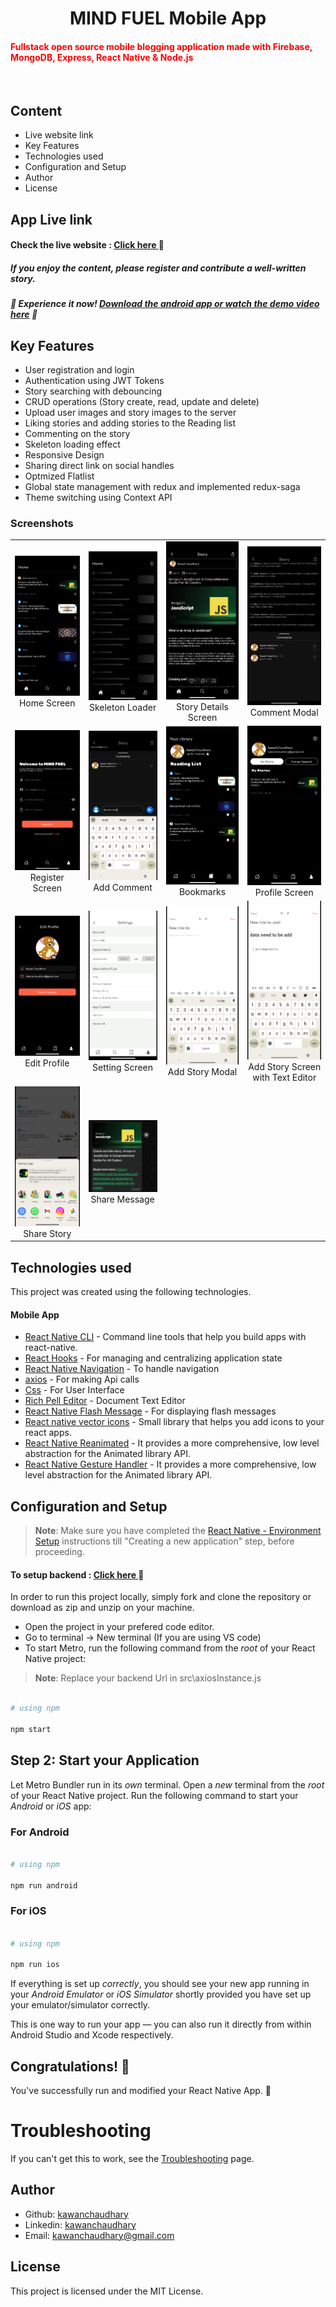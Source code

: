 <h1 align="center">MIND FUEL Mobile App</h1>

<h4><span style="color: red;">Fullstack open source mobile blogging application made with Firebase, MongoDB, Express, React Native & Node.js</span></h4>
<br/>

## Content
  - Live website link
  - Key Features
  - Technologies used
  - Configuration and Setup
  - Author
  - License

## App Live link

<h4>Check the live website : <a href="https://mindfuel-web-fe.onrender.com/" target="_blank"> Click here </a> 🚀</h4>

<h5>If you enjoy the content, please register and contribute a well-written story.</h5>

<h5>🎥 Experience it now! <a href="https://drive.google.com/drive/folders/1uwiQVI3L8ioike5vbp3t5SeF0pn9n5Ru?usp=drive_link" target="_blank">Download the android app or watch the demo video here</a> 📲</h5>

##  Key Features

- User registration and login
- Authentication using JWT Tokens
- Story searching with debouncing 
- CRUD operations (Story create, read, update and delete)
- Upload user images and story images to the server
- Liking stories and adding stories to the Reading list
- Commenting on the story
- Skeleton loading effect
- Responsive Design
- Sharing direct link on social handles
- Optmized Flatlist
- Global state management with redux and implemented redux-saga
- Theme switching using Context API

### Screenshots

<table>
  <tr>
    <td align="center"><img src="./screenshots/IMG_4712 2.PNG" alt="Screenshot 1" width="200"/><br/>Home Screen</td>
    <td align="center"><img src="./screenshots/IMG_4713 2.PNG" alt="Screenshot 2" width="200"/><br/>Skeleton Loader</td>
    <td align="center"><img src="./screenshots/IMG_4714 2.PNG" alt="Screenshot 3" width="200"/><br/>Story Details Screen</td>
    <td align="center"><img src="./screenshots/IMG_4715 2.PNG" alt="Screenshot 4" width="200"/><br/>Comment Modal</td>
  </tr>
  <tr>
    <td align="center"><img src="./screenshots/IMG_4716 2.PNG" alt="Screenshot 5" width="200"/><br/>Register Screen</td>
    <td align="center"><img src="./screenshots/IMG_4727.PNG" alt="Screenshot 6" width="200"/><br/>Add Comment</td>
    <td align="center"><img src="./screenshots/IMG_4718 2.PNG" alt="Screenshot 7" width="200"/><br/>Bookmarks</td>
    <td align="center"><img src="./screenshots/IMG_4719 2.PNG" alt="Screenshot 8" width="200"/><br/>Profile Screen</td>
  </tr>
  <tr>
    <td align="center"><img src="./screenshots/IMG_4720 2.PNG" alt="Screenshot 9" width="200"/><br/>Edit Profile</td>
    <td align="center"><img src="./screenshots/IMG_4721 2.PNG" alt="Screenshot 10" width="200"/><br/>Setting Screen</td>
    <td align="center"><img src="./screenshots/IMG_4722 2.PNG" alt="Screenshot 11" width="200"/><br/>Add Story Modal</td>
    <td align="center"><img src="./screenshots/IMG_4723 2.PNG" alt="Screenshot 12" width="200"/><br/>Add Story Screen with Text Editor</td>
  </tr>
  <tr>
    <td align="center"><img src="./screenshots/IMG_4724 2.PNG" alt="Screenshot 13" width="200"/><br/>Share Story</td>
    <td align="center"><img src="./screenshots/IMG_4711 2.PNG" alt="Screenshot 14" width="200"/><br/>Share Message</td>
  </tr>
</table>

##  Technologies used

This project was created using the following technologies.

####  Mobile App 
- [React Native CLI](https://www.npmjs.com/package/@react-native-community/cli) - Command line tools that help you build apps with react-native.
- [React Hooks](https://reactjs.org/docs/hooks-intro.html) - For managing and centralizing application state
- [React Native Navigation](https://www.npmjs.com/package/@react-navigation/stack) - To handle navigation
- [axios](https://www.npmjs.com/package/axios) - For making Api calls
- [Css](https://developer.mozilla.org/en-US/docs/Web/CSS) - For User Interface
- [Rich Pell Editor](https://www.npmjs.com/package/react-native-pell-rich-editorl) - Document Text Editor 
- [React Native Flash Message](https://www.npmjs.com/package/react-native-flash-message) - For displaying flash messages
- [React native vector icons](https://www.npmjs.com/package/react-native-vector-icons/v/10.0.3) - Small library that helps you add icons  to your react apps.
- [React Native Reanimated](https://www.npmjs.com/package/react-native-reanimated) - It provides a more comprehensive, low level abstraction for the Animated library API.
- [React Native Gesture Handler](https://www.npmjs.com/package/react-native-gesture-handler) - It provides a more comprehensive, low level abstraction for the Animated library API.




## Configuration and Setup

>**Note**: Make sure you have completed the [React Native - Environment Setup](https://reactnative.dev/docs/environment-setup) instructions till "Creating a new application" step, before proceeding.

<h4>To setup backend : <a href="https://github.com/KawanChaudhary/mindfuel_web" target="_blank"> Click here </a> 🚀</h4>


In order to run this project locally, simply fork and clone the repository or download as zip and unzip on your machine.

- Open the project in your prefered code editor.
- Go to terminal -> New terminal (If you are using VS code)
- To start Metro, run the following command from the _root_ of your React Native project:

>**Note**: Replace your backend Url in src\axiosInstance.js

```bash

# using npm

npm start
```



## Step 2: Start your Application



Let Metro Bundler run in its _own_ terminal. Open a _new_ terminal from the _root_ of your React Native project. Run the following command to start your _Android_ or _iOS_ app:



### For Android


```bash

# using npm

npm run android

```



### For iOS



```bash

# using npm

npm run ios
```



If everything is set up _correctly_, you should see your new app running in your _Android Emulator_ or _iOS Simulator_ shortly provided you have set up your emulator/simulator correctly.



This is one way to run your app — you can also run it directly from within Android Studio and Xcode respectively.





## Congratulations! :tada:



You've successfully run and modified your React Native App. :partying_face:



# Troubleshooting

If you can't get this to work, see the [Troubleshooting](https://reactnative.dev/docs/troubleshooting) page.

## Author
- Github: [kawanchaudhary](https://github.com/KawanChaudhary)
- Linkedin: [kawanchaudhary](https://www.linkedin.com/in/kawanchaudhary/)
- Email: [kawanchaudhary@gmail.com](mailto:kawanchaudhary@gmail.com)

## License

This project is licensed under the MIT License.
